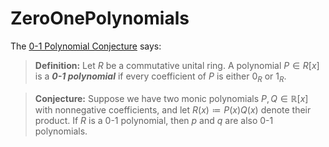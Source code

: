 # ZeroOnePolynomials

The [0-1 Polynomial Conjecture](https://mathoverflow.net/questions/339137/why-do-polynomials-with-coefficients-0-1-like-to-have-only-factors-with-0-1) says:

> **Definition:** Let $R$ be a commutative unital ring. A polynomial $P \in R[x]$ is a ___0-1 polynomial___ if every coefficient of $P$ is either $0_R$ or $1_R$.

> **Conjecture:** Suppose we have two monic polynomials $P, Q \in \mathbb{R}[x]$ with nonnegative coefficients, and let $R(x) \coloneqq P(x) Q(x)$ denote their product. If $R$ is a 0-1 polynomial, then $p$ and $q$ are also 0-1 polynomials.

